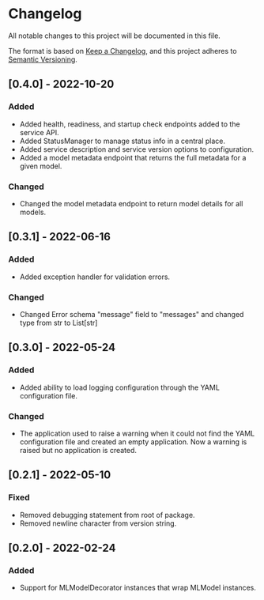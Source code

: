 # Changelog

All notable changes to this project will be documented in this file.

The format is based on [Keep a Changelog](https://keepachangelog.com/en/1.0.0/),
and this project adheres to [Semantic Versioning](https://semver.org/spec/v2.0.0.html).

## [0.4.0] - 2022-10-20

### Added
- Added health, readiness, and startup check endpoints added to the service API.
- Added StatusManager to manage status info in a central place.
- Added service description and service version options to configuration.
- Added a model metadata endpoint that returns the full metadata for a given model.

### Changed
- Changed the model metadata endpoint to return model details for all models.

## [0.3.1] - 2022-06-16

### Added
- Added exception handler for validation errors.

### Changed
- Changed Error schema "message" field to "messages" and changed type from str to List[str]

## [0.3.0] - 2022-05-24

### Added
- Added ability to load logging configuration through the YAML configuration file.

### Changed
- The application used to raise a warning when it could not find the YAML configuration file and created an empty 
application. Now a warning is raised but no application is created.

## [0.2.1] - 2022-05-10

### Fixed
- Removed debugging statement from root of package.
- Removed newline character from version string.

## [0.2.0] - 2022-02-24

### Added
- Support for MLModelDecorator instances that wrap MLModel instances.
